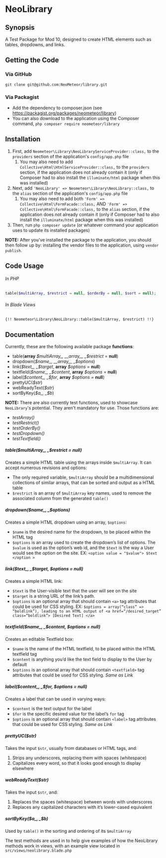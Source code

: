 NeoLibrary
==========

## Synopsis

A Test Package for Mod 10, designed to create HTML elements such as tables, dropdowns, and links.


## Getting the Code

### Via GitHub

    git clone git@github.com:NeoMeteor/library.git

### Via Packagist

* Add the dependency to composer.json (see https://packagist.org/packages/neometeor/library)
* You can also download to the application using the Composer command, `php composer require neometeor/library`

## Installation
1. First, add `Neometeor\Library\NeoLibraryServiceProvider::class,` to the `providers` section of the application's `config/app.php` file
    1. You may also need to add `Collective\Html\HtmlServiceProvider::class,` to the `providers` section, if the application does not already contain it (only if Composer had to also install the `illuminate/html` package when this was installed)
2. Next, add `'NeoLibrary' => Neometeor\Library\NeoLibrary::class,` to the `alias` section of the application's `config/app.php` file
    1. You may also need to add both `'Form' => Collective\Html\FormFacade::class,` AND `'Form' => Collective\Html\FormFacade::class,` to the `alias` section, if the application does not already contain it (only if Composer had to also install the `illuminate/html` package when this was installed)
3. Then, run `php composer update` (or whatever command your application uses to update its installed packages)

__NOTE:__ After you've installed the package to the application, you should then follow up by: installing the vendor files to the application, using `vendor publish`.

## Code Usage

###### In PHP
```php
table($multiArray, $restrict = null, $orderBy = null, $sort = null);
```
###### In Blade Views
```blade
{!! Neometeor\Library\NeoLibrary::table($multiArray, $restrict) !!}
```
## Documentation

Currently, these are the following available package __functions__:

* table(__array__ _$multiArray_, __array__ _$restrict_ = __null__)
* dropdown(_$name_, __array__ _$options_)
* link(_$text_, _$target_, __array__ _$options_ = __null__)
* textfield(_$name_, _$content_, __array__ _$options_ = __null__)
* label(_$content_, _$for_, __array__ _$options_ = __null__)
* prettyUC(_$str_)
* webReadyText(_$str_)
* sortByKey(_$a_, _$b_)

__NOTE:__ There are also currently test functions, used to showcase `NeoLibrary`'s potential. They aren't mandatory for use. Those functions are:

* _testArray()_
* _testRestrict()_
* _testOrderBy()_
* _testDropdown()_
* _testTextfield()_

##### table(_$multiArray_, _$restrict_ = __null__)
Creates a simple HTML table using the arrays inside `$multiArray`. It can accept numerous revisions and options:

* The only required variable, `$multiArray` should be a multidimensional collections of similar arrays, that can be sorted and output as a HTML table
* `$restrict` is an array of `$multiArray` key names, used to remove the associated column from the generated `table()`

##### dropdown(_$name_, _$options_)
Creates a simple HTML dropdown using an array, `$options`:

* `$name` is the desired name for the dropdown, to be placed within the HTML tag
* `$options` is an array used to create the dropdown’s list of options. The `$value` is used as the option’s web id, and the `$text` is the way a User would see the option on the site. EX: `<option value = "$value"> $text </option >`

##### link(_$text_, _$target_, _$options_ = __null__)
Creates a simple HTML link:

* `$text` is the User-visible text that the user will see on the site
* `$target` is a string URL of the link’s path.
* `$options` is an optional array that should contain `<a>` tag attributes that could be used for CSS styling. EX: `$options = array(“class” => “boldlink”), leading to an HTML output of <a href=“/desired_target” class=“boldlink”> [Desired Text] </a>`

##### textfield(_$name_, _$content_, _$options_ = __null__)
Creates an editable Textfield box:

* `$name` is the name of the HTML textfield, to be placed within the HTML textfield tag
* `$content` is anything you’d like the text field to display to the User by default
* `$options` is an optional array that should contain `<textfield>` tag attributes that could be used for CSS styling. *Same as Link*

##### label(_$content_, _$for_, _$options_ = __null__)
Creates a label that can be used in varying ways:

* `$content` is the text output for the label
* `$for` is the specific desired value for the label’s `for` tag
* `$options` is an optional array that should contain `<label>` tag attributes that could be used for CSS styling. *Same as Link*

##### prettyUC(_$str_)
Takes the input `$str`, usually from databases or HTML tags, and:

1. Strips any underscores, replacing them with spaces (whitespace)
2. Capitalizes every word, so that it looks good enough to display elsewhere

##### webReadyText(_$str_)
Takes the input `$str`, and:

1. Replaces the spaces (whitespace) between words with underscores
2. Replaces any capitalized characters with it’s lower-cased equivalent

##### sortByKey(_$a_, _$b_)
Used by `table()` in the sorting and ordering of its `$multiArray`

The test methods are used in to help give examples of how the NeoLibrary methods work in views, with an example view located in `src/views/neolibrary.blade.php`